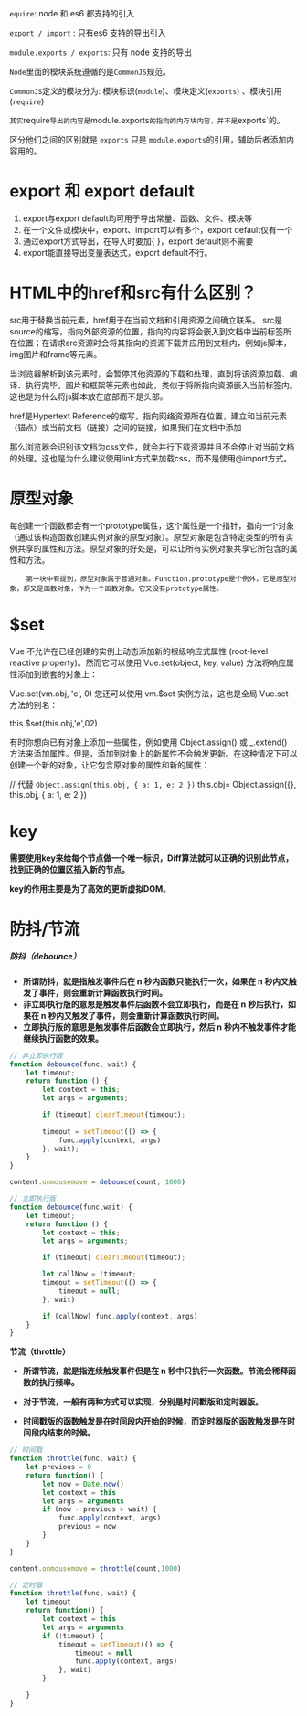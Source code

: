 `equire`: node 和 es6 都支持的引入

`export / import` : 只有es6 支持的导出引入

`module.exports / exports`: 只有 node 支持的导出

`Node`里面的模块系统遵循的是`CommonJS`规范。

`CommonJS`定义的模块分为: 模块标识(`module`)、模块定义(`exports`) 、模块引用(`require`)

`其实`require`导出的内容是`module.exports`的指向的内存块内容，并不是`exports`的。

区分他们之间的区别就是 `exports` 只是 `module.exports`的引用，辅助后者添加内容用的。

# export 和 export **default**

1. export与export default均可用于导出常量、函数、文件、模块等
2. 在一个文件或模块中，export、import可以有多个，export default仅有一个
3. 通过export方式导出，在导入时要加{ }，export default则不需要
4. export能直接导出变量表达式，export default不行。

# HTML中的href和src有什么区别？

  src用于替换当前元素，href用于在当前文档和引用资源之间确立联系。
src是source的缩写，指向外部资源的位置，指向的内容将会嵌入到文档中当前标签所在位置；在请求src资源时会将其指向的资源下载并应用到文档内，例如js脚本，img图片和frame等元素。

<script src ="js.js"></script>
当浏览器解析到该元素时，会暂停其他资源的下载和处理，直到将该资源加载、编译、执行完毕，图片和框架等元素也如此，类似于将所指向资源嵌入当前标签内。这也是为什么将js脚本放在底部而不是头部。

href是Hypertext Reference的缩写，指向网络资源所在位置，建立和当前元素（锚点）或当前文档（链接）之间的链接，如果我们在文档中添加
<link href="common.css" rel="stylesheet"/>
那么浏览器会识别该文档为css文件，就会并行下载资源并且不会停止对当前文档的处理。这也是为什么建议使用link方式来加载css，而不是使用@import方式。  

# 原型对象

   每创建一个函数都会有一个prototype属性，这个属性是一个指针，指向一个对象（通过该构造函数创建实例对象的原型对象）。原型对象是包含特定类型的所有实例共享的属性和方法。原型对象的好处是，可以让所有实例对象共享它所包含的属性和方法。

        第一块中有提到，原型对象属于普通对象。Function.prototype是个例外，它是原型对象，却又是函数对象，作为一个函数对象，它又没有prototype属性。
# $set

Vue 不允许在已经创建的实例上动态添加新的根级响应式属性 (root-level reactive property)。然而它可以使用 Vue.set(object, key, value) 方法将响应属性添加到嵌套的对象上：

Vue.set(vm.obj, 'e', 0)
 您还可以使用 vm.$set 实例方法，这也是全局 Vue.set 方法的别名：

this.$set(this.obj,'e',02)

有时你想向已有对象上添加一些属性，例如使用 Object.assign() 或 _.extend() 方法来添加属性。但是，添加到对象上的新属性不会触发更新。在这种情况下可以创建一个新的对象，让它包含原对象的属性和新的属性：

// 代替 `Object.assign(this.obj, { a: 1, e: 2 })`
 this.obj= Object.assign({}, this.obj, { a: 1, e: 2 })

# key

**需要使用key来给每个节点做一个唯一标识，Diff算法就可以正确的识别此节点，找到正确的位置区插入新的节点。**

**key的作用主要是为了高效的更新虚拟DOM**。

# 防抖/节流

##### 防抖（debounce） 

- **所谓防抖，就是指触发事件后在 n 秒内函数只能执行一次，如果在 n 秒内又触发了事件，则会重新计算函数执行时间。**
- **非立即执行版的意思是触发事件后函数不会立即执行，而是在 n 秒后执行，如果在 n 秒内又触发了事件，则会重新计算函数执行时间。**
- **立即执行版的意思是触发事件后函数会立即执行，然后 n 秒内不触发事件才能继续执行函数的效果。**

```js
// 非立即执行版
function debounce(func, wait) {
    let timeout;
    return function () {
        let context = this;
        let args = arguments;

        if (timeout) clearTimeout(timeout);
        
        timeout = setTimeout(() => {
            func.apply(context, args)
        }, wait);
    }
}
```

```js
content.onmousemove = debounce(count, 1000)
```

```js
// 立即执行版
function debounce(func,wait) {
    let timeout;
    return function () {
        let context = this;
        let args = arguments;

        if (timeout) clearTimeout(timeout);

        let callNow = !timeout;
        timeout = setTimeout(() => {
            timeout = null;
        }, wait)

        if (callNow) func.apply(context, args)
    }
}
```



**节流（throttle）**

- **所谓节流，就是指连续触发事件但是在 n 秒中只执行一次函数。节流会稀释函数的执行频率。**

- **对于节流，一般有两种方式可以实现，分别是时间戳版和定时器版。**
- **时间戳版的函数触发是在时间段内开始的时候，而定时器版的函数触发是在时间段内结束的时候。**

```js
// 时间戳
function throttle(func, wait) {
    let previous = 0
    return function() {
        let now = Date.now()
        let context = this
        let args = arguments
        if (now - previous > wait) {
            func.apply(context, args)
            previous = now
        }
    }
}
```

```js
content.onmousemove = throttle(count,1000)
```

```js
// 定时器
function throttle(func, wait) {
    let timeout
    return function() {
        let context = this
        let args = arguments
        if (!timeout) {
            timeout = setTimeout(() => {
                timeout = null
                func.apply(context, args)
            }, wait)
        }

    }
}
```

